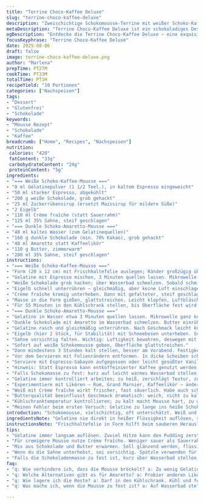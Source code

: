 ```yaml
---
title: "Terrine Choco-Kaffee Deluxe"
slug: "terrine-choco-kaffee-deluxe"
description: "Zweischichtige Schokomousse-Terrine mit weißer Schoko-Kaffee-Mousse und dunkler Schoko-Kaffee-Likör-Mousse. Gelatine jeweils sanft aufgelöst, Aromen intensiviert. Weiß mit Cremefraiche statt Sauerrahm, dunkle Schokolade mit Amaretto statt Kaffeelikör verfeinert. Perfekt geschichtete Texturen, luftige Konsistenzen, subtile Bitternoten, cremig. 10 Portionen, glutenfrei, nussfrei, klassische französische Dessert-Note mit eigenem Twist."
metaDescription: "Terrine Choco-Kaffee Deluxe ist ein schokoladiges Dessert mit zwei Schichten: Weißer Schoko-Kaffee-Mousse und Dunkler Schoko-Amaretto-Mousse."
ogDescription: "Entdecke die Terrine Choco-Kaffee Deluxe – eine exquisite Schokoladenmousse mit verwöhnendem Kaffee- und Amaretto-Aroma."
focusKeyphrase: "Terrine Choco-Kaffee Deluxe"
date: 2025-08-06
draft: false
image: terrine-choco-kaffee-deluxe.png
author: "Marlena"
prepTime: PT27M
cookTime: PT33M
totalTime: PT1H
recipeYield: "10 Portionen"
categories: ["Nachspeisen"]
tags:
- "Dessert"
- "Glutenfrei"
- "Schokolade"
keywords:
- "Mousse Rezept"
- "Schokolade"
- "Kaffee"
breadcrumb: ["Home", "Recipes", "Nachspeisen"]
nutrition: 
 calories: "420"
 fatContent: "33g"
 carbohydrateContent: "24g"
 proteinContent: "5g"
ingredients:
- "=== Weiße Schoko-Kaffee-Mousse ==="
- "8 ml Gélatinepulver (1 1/2 Teel.), in kaltem Espresso eingeweicht"
- "50 ml starker Espresso, abgekühlt"
- "200 g weiße Schokolade, grob gehackt"
- "25 ml Zuckerrübensirup (ersetzt Maissirup für mildere Süße)"
- "2 Eigelb"
- "110 ml Crème fraîche (statt Sauerrahm)"
- "125 ml 35% Sahne, steif geschlagen"
- "=== Dunkle Schoko-Amaretto-Mousse ==="
- "40 ml kaltes Wasser (zum Gelatinequellen)"
- "160 g dunkle Schokolade (min. 70% Kakao), grob gehackt"
- "40 ml Amaretto statt Kaffeelikör"
- "110 g Butter, zimmerwarm"
- "280 ml 35% Sahne, steif geschlagen"
instructions:
- "=== Weiße Schoko-Kaffee-Mousse ==="
- "Form (20 x 12 cm) mit Frischhaltefolie auslegen; Ränder großzügig überstehen lassen – erleichtert späteres Lösen."
- "Gelatine mit Espresso mischen, 3 Minuten quellen lassen. Mikrowelle kurz (10 Sek.), unbedingt nur leicht erwärmen. Nicht zu heiß, sonst gerinnt die Gelatine."
- "Weiße Schokolade grob hacken; über Wasserbad schmelzen. Sobald schmilzt, Pfanne von Herd nehmen, Buttersirup einrühren. Nun Gelatine-Espressomischung einrühren. Wichtig: Kein direkter Kontakt mit Hitze, sonst gerinnt Eigelb."
- "Eigelb schnell unterrühren – gleichmäßig, aber keine Luft einschlagen."
- "Crème fraîche kremig unterheben. Dann mit gefalteter, steif geschlagener Sahne vermengen, ruhig und sanft. Falten, nicht rühren – sonst fällt die Mousse zusammen."
- "Masse in die Form gießen, glattstreichen. Leicht klopfen, Luftbläschen entfernen."
- "Für 55 Minuten in den Kühlschrank stellen, bis Oberfläche fest wird. Man spürt am Rand mit Finger: leicht elastisch, nicht nass oder flüssig."
- "=== Dunkle Schoko-Amaretto-Mousse ==="
- "Gelatine in Wasser etwa 3 Minuten quellen lassen. Mikrowelle ganz kurz (15 Sek.) schmelzen wie zuvor."
- "Dunkle Schokolade mit Amaretto im Wasserbad schmelzen. Butter einrühren, bis glänzend und glatt."
- "Gelatine rasch und gleichmäßig unterrühren. Nach Geschmack leicht kühlen lassen, bis Mischung nur noch leicht warm ist; viel langsamer abkühlen, sonst bilden sich Haut und Klümpchen."
- "Eigelb (hier 2 Stück, für Stabilität) mit Schneebesen unterheben. Schnell, aber gleichmäßig, damit keine Klümpchen."
- "Sahne vorsichtig falten. Wichtig: Luftigkeit bewahren, deswegen mit Spatel."
- "Sofort auf weiße Schokomousse geben, Oberfläche glattstreichen."
- "Dann mindestens 3 Stunden kalt stellen, besser am Vorabend. Festigkeit: Oberflächenprobe mit Fingern. Kein Gelier-Effekt? Kälter stellen oder mehr Gelatine beim nächsten Mal."
- "Vor dem Servieren mit Folienrändern entformen. In dicke Scheiben schneiden; sauberes Messer in heißes Wasser tauchen, besseres Schnittbild."
- "Serviere mit Espresso-Sabayon aufgegossen oder leicht gesüßter Vanillesauce. Alternativ: leichte Orangensauce, überraschend frisch zu schwerer Mousse."
- "Hinweis: Statt Espresso kann entkoffeinierter Kaffee genutzt werden; Creme fraiche sorgt für weniger Säure als Sauerrahm, macht Mousse samtiger."
- "Falls Schokomasse zu fest: kurz auf leicht warmes Wasserbad stellen, anschließendes vorsichtiges Rühren hilft. Niemals zu sehr erwärmen, sonst stocken Eigelbe."
- "Gelatine immer kontrolliert arbeiten; zu heiß, zerschlägt Textur, zu kalt verbindet sich nicht richtig. Kleine Ingredienzienmengen nicht unterschätzen – immer genau wegen Stabilität."
- "Experimentiere mit Likören – Rum, Grand Marnier, Kaffeelikör – ändern leicht die Harmonie."
- "Weiß mit Crème fraîche wirkt frischer, fast säuerlich. Habe auch schon Joghurt probiert: zu wässrig, Mousse fällt zusammen."
- "Butterqualität beeinflusst Geschmack dramatisch: weich, nicht zu kalt verwenden, damit sich gut einbinden lässt."
- "Kühlschranktemperatur kontrollieren; zu kalt macht Mousse hart, zu warm instabil."
- "Meinen Fehler beim ersten Versuch: Gelatine zu lange ins heiße Schokomix, Mousse wurde körnig. Seitdem Temperatur und Zeit akribisch beachten, vor allem beim Zusammenführen der Komponenten."
introduction: "Schokomousse, vielschichtig, oft unterschätzt. Weiß und Dunkel, Kaffee-Aroma, das in jedes Stück zieht. Nicht einfach nur süß, sondern mit Tiefe und Textur, gewürzt mit kleinen Tricks aus meiner Küche. Gelatine ist Schlüssel, braucht Respekt – ohne sie wäre das nichts als schockige Creme. Dabei gelingt es nur, wenn Achtung vor Temperatur und Timing großgeschrieben wird. Crème fraîche statt Sauerrahm? Probiert und bleiben geblieben, angenehmer, weniger sauer, cremiger. Dunkle Schokolade mit Amaretto statt Kaffeelikör macht die zweite Schicht wärmer, nussiger. Erfahrung hat gezeigt: die richtige Reihenfolge, sanfte Hand, und Geduld sind nötig für das Ergebnis, das nicht nur aussieht, sondern sich schichten lässt. Hier ein paar direkte Tipps und genaue Beobachtungen als Grundlage fürs Ausprobieren, Nachkochen, Verändern."
ingredientsNote: "Gelatine nie direkt in heißer Flüssigkeit auflösen, sonst gerinnt Eigelb. Qellzeit der Gelatine wichtig; zu kurz, wird Mousse zu weich, zu lang, gibt klumpigen Geschmack. Espresso oder Kaffee sollten nicht heiß sein – sonst zerkleinert Hitze Geschmack und die Gelatine verbindet nicht richtig. Crème fraîche liefert Säure, die das Volumen und die Textur der Mousse ausbalanciert. Als Maissirupersatz Zuckerrübensirup oder Honig nehmen – schmeckt intensiver, kann aber Farbe etwas dunkler machen. Dunkle Schokolade für nötigen Biss; dunkler als 70% nicht immer besser – sonst bitter, verliert Cremigkeit. Butter muss Raumtemperatur haben, sonst gibt es Klumpen. Amaretto statt Kaffeelikör als ungewöhnlicher Ersatz – sorgt für leichte Mandelnote, die die Schokolade tiefer macht."
instructionsNote: "Frischhaltefolie in Form hilft beim sauberen Herauslösen; empfehle doppeltes Überstehen. Gelatine quellen lassen, dann in kleinen Mikrowellenintervallen auflösen – Vorsicht, niemals kochen. Schokolade langsam schmelzen, Temperaturkontrolle per Handkontakt oder Fingerprobe möglich – muss fließend, nicht heiß sein. Eigelb unterrühren nur wenn Schokoladengemisch lauwarm, sonst gerinnt. Crème fraîche erst unterheben, dann geschlagene Sahne faltend einarbeiten, damit Mousse luftig bleibt. Geschmolzene Schoko-Butter-Gelatine-Masse nicht zu warm für Eigelb sonst Stocken. Sahne direkt vor Einmischen schlagen, fetter Sahneanteil gibt Stabilität. Alles wird mit Spatel gefaltet, rühren zerstört Luft und resultiert in dener Mousse. Kühlschrankzeit je nach Sicht und Haptik anpassen; Fingerprobe am Rand sinnvoller als Stoppuhr. Vor Butter oder Schokolade auf Wasserbad ist es gut, das Wasser kochen zu lassen, dann Herd ausschalten, Restwärme reicht. Kühle Form dann besser – sorgt für schnelle Erstarrung."
tips:
- "Gelatine immer langsam auflösen. Zuviel Hitze kann den Pudding zerstören. Mein Fehler: Letztes Mal war die Mousse körnig. Deshalb kontrolliere die Temperatur. Leicht erwärmen, nicht kochen. Frischhaltefolie ist dein Freund beim Herauslösen."
- "Für cremigere Mousse nutze Crème fraîche. Weniger sauer als Sauerrahm, probiere es aus. Dekoratives Anrichten macht viel aus. Verwende frische Beeren oder gehobelte Schokolade. Optisch und geschmacklich ein Highlight."
- "Mix aus Schokolade und Butter erwärmen. Soll glänzend werden, flüssig sein. Zu heiss, läuft die Gefahr, dass es bricht. Kaltes Wasserbad ist ideal. Wenn Klumpen entstehen, hilft schnelles Rühren. Immer an die Temperatur denken."
- "Wenn du die Sahne unterhebst, sei vorsichtig. Spätzle verwenden für eine luftigere Mousse. Rühren zerstört die Luftigkeit. Guter Tipp: Sahne kurz vor dem Mischen schlagen; dann alles vorsichtig falten. Mach kleine Portionen, das wirkt eleganter."
- "Falls die Schokoladenmasse zu fest ist, kurz über Wasserbad stellen. Vorsicht, wenn du erhitzt: Eier werden schnell fest. Ideal ist eine gleichmäßige Mischung. Immer wieder den eigenen Geschmack und die Konsistenz prüfen."
faq:
- "q: Wie verhindere ich, dass die Mousse bröckelt? a: Zu wenig Gelatine oder zu heiss gelassen? Achte auf die Mousse-Textur. Fingerprobe am Rand durchführen. Wenn sie zu weich ist, erneutzeitig in den Kühlschrank."
- "q: Welche Alternativen gibt es für Amaretto? a: Probier anderen Likör, wie Kaffeelikör. Oder fruchtige Sorten. Gutes Urteil: Mit Flüssigkeiten beimengen. Espresso kann auch für weniger Alkohol genutzt werden."
- "q: Wie lagere ich die Reste? a: Darf in den Kühlschrank. Kühl und fest. Aber auch, dass es nicht zu lange dauert. Mousse bleibt frisch, aber nicht zu lange warten. 2-3 Tage sind möglich."
- "q: Was mache ich, wenn die Mousse zu fest ist? a: Auf Wasserbad stellen, leicht aufwärmen. Rühren hilft, aber nicht zu stark. Sonst Eierstocken aufpassen. Qualität der Zutaten ist entscheidend."

---
```

